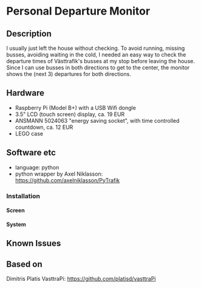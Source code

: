 # Personal Departure Monitor

## Description

I usually just left the house without checking. To avoid running, missing busses, avoiding waiting in the cold, I needed an easy way to check the departure times of Västtrafik's busses at my stop before leaving the house. Since I can use busses in both directions to get to the center, the monitor shows the (next 3) departures for both directions.

## Hardware

+ Raspberry Pi (Model B+) with a USB Wifi dongle
+ 3.5" LCD (touch screen) display, ca. 19 EUR
+ ANSMANN 5024063 "energy saving socket", with time controlled countdown, ca. 12 EUR
+ LEGO case

## Software etc
+ language: python
+ python wrapper by Axel Niklasson: https://github.com/axelniklasson/PyTrafik

### Installation

#### Screen

#### System


## Known Issues

## Based on

Dimitris Platis VasttraPi: https://github.com/platisd/vasttraPi